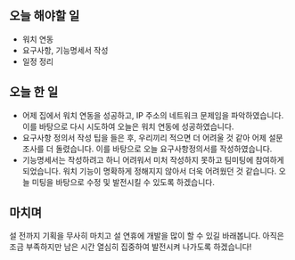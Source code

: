 ## 오늘 해야할 일
- 워치 연동
- 요구사항, 기능명세서 작성
- 일정 정리

## 오늘 한 일
- 어제 집에서 워치 연동을 성공하고, IP 주소의 네트워크 문제임을 파악하였습니다. 이를 바탕으로 다시 시도하여 오늘은 워치 연동에 성공하였습니다.
- 요구사항 정의서 작성 팁을 들은 후, 우리끼리 적으면 더 어려울 것 같아 어제 설문조사를 더 돌렸습니다. 이를 바탕으로 오늘 요구사항정의서를 작성하였습니다.
- 기능명세서는 작성하려고 하니 어려워서 미처 작성하지 못하고 팀미팅에 참여하게 되었습니다. 워치 기능이 명확하게 정해지지 않아서 더욱 어려웠던 것 같습니다. 오늘 미팅을 바탕으로 수정 및 발전시킬 수 있도록 하겠습니다.

## 마치며
설 전까지 기획을 무사히 마치고 설 연휴에 개발을 많이 할 수 있길 바래봅니다. 아직은 조금 부족하지만 남은 시간 열심히 집중하여 발전시켜 나가도록 하겠습니다!